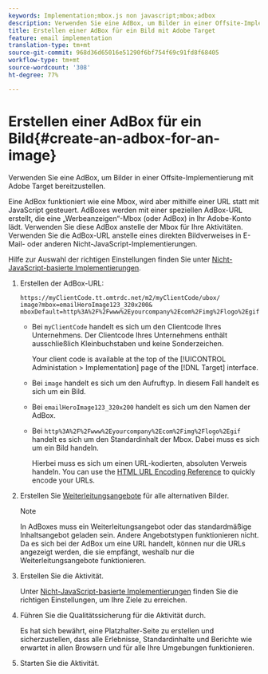 ```yaml
---
keywords: Implementation;mbox.js non javascript;mbox;adbox
description: Verwenden Sie eine AdBox, um Bilder in einer Offsite-Implementierung unter Verwendung von Adobe Target bereitzustellen.
title: Erstellen einer AdBox für ein Bild mit Adobe Target
feature: email implementation
translation-type: tm+mt
source-git-commit: 968d36d65016e51290f6bf754f69c91fd8f68405
workflow-type: tm+mt
source-wordcount: '308'
ht-degree: 77%

---
```



# Erstellen einer AdBox für ein Bild{#create-an-adbox-for-an-image}

Verwenden Sie eine AdBox, um Bilder in einer Offsite-Implementierung mit Adobe Target bereitzustellen.

Eine AdBox funktioniert wie eine Mbox, wird aber mithilfe einer URL statt mit JavaScript gesteuert. AdBoxes werden mit einer speziellen AdBox-URL erstellt, die eine „Werbeanzeigen“-Mbox (oder AdBox) in Ihr Adobe-Konto lädt. Verwenden Sie diese AdBox anstelle der Mbox für Ihre Aktivitäten. Verwenden Sie die AdBox-URL anstelle eines direkten Bildverweises in E-Mail- oder anderen Nicht-JavaScript-Implementierungen.

Hilfe zur Auswahl der richtigen Einstellungen finden Sie unter  [Nicht-JavaScript-basierte Implementierungen](/help/c-implementing-target/c-non-javascript-based-implementation/non-javascript-based-implementation.md#concept_4799C58B081A43F6B3B8CC25A8D5D7C4).

1. Erstellen der AdBox-URL:

   ```
   https://myClientCode.tt.omtrdc.net/m2/myClientCode/ubox/
   image?mbox=emailHeroImage123_320x200&
   mboxDefault=http%3A%2F%2Fwww%2Eyourcompany%2Ecom%2Fimg%2Flogo%2Egif
   ```

   * Bei `myClientCode` handelt es sich um den Clientcode Ihres Unternehmens. Der Clientcode Ihres Unternehmens enthält ausschließlich Kleinbuchstaben und keine Sonderzeichen.

      Your client code is available at the top of the [!UICONTROL Administation > Implementation] page of the [!DNL Target] interface.

   * Bei `image` handelt es sich um den Aufruftyp. In diesem Fall handelt es sich um ein Bild.

   * Bei `emailHeroImage123_320x200` handelt es sich um den Namen der AdBox.

   * Bei `http%3A%2F%2Fwww%2Eyourcompany%2Ecom%2Fimg%2Flogo%2Egif` handelt es sich um den Standardinhalt der Mbox. Dabei muss es sich um ein Bild handeln.

      Hierbei muss es sich um einen URL-kodierten, absoluten Verweis handeln. You can use the [HTML URL Encoding Reference](https://www.w3schools.com/tags/ref_urlencode.asp) to quickly encode your URLs.

1. Erstellen Sie [Weiterleitungsangebote](/help/c-experiences/c-manage-content/offer-redirect.md#task_33C80CD722564303B687948261484F94) für alle alternativen Bilder.

   >[!NOTE]
   >
   >In AdBoxes muss ein Weiterleitungsangebot oder das standardmäßige Inhaltsangebot geladen sein. Andere Angebotstypen funktionieren nicht. Da es sich bei der AdBox um eine URL handelt, können nur die URLs angezeigt werden, die sie empfängt, weshalb nur die Weiterleitungsangebote funktionieren.

1. Erstellen Sie die Aktivität.

   Unter [Nicht-JavaScript-basierte Implementierungen](/help/c-implementing-target/c-non-javascript-based-implementation/non-javascript-based-implementation.md#concept_4799C58B081A43F6B3B8CC25A8D5D7C4) finden Sie die richtigen Einstellungen, um Ihre Ziele zu erreichen.
1. Führen Sie die Qualitätssicherung für die Aktivität durch.

   Es hat sich bewährt, eine Platzhalter-Seite zu erstellen und sicherzustellen, dass alle Erlebnisse, Standardinhalte und Berichte wie erwartet in allen Browsern und für alle Ihre Umgebungen funktionieren.

1. Starten Sie die Aktivität.
